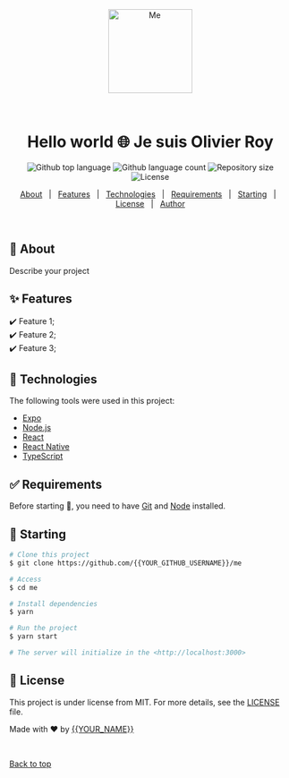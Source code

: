 <div align="center" id="top"> 
  <img src="https://github.com/Olivieroy/me/blob/main/assets/Logo.png" alt="Me" style="width:150px" />

  &#xa0;

  <!-- <a href="https://me.netlify.app">Demo</a> -->
</div>

<h1 align="center">Hello world 🌐 Je suis Olivier Roy</h1>

<p align="center">
  <img alt="Github top language" src="https://img.shields.io/github/languages/top/Olivieroy/me?color=56BEB8">

  <img alt="Github language count" src="https://img.shields.io/github/languages/count/Olivieroy/me?color=56BEB8">

  <img alt="Repository size" src="https://img.shields.io/github/repo-size/Olivieroy/me?color=56BEB8">

  <img alt="License" src="https://img.shields.io/github/license/Olivieroy/me?color=56BEB8">

  <!-- <img alt="Github issues" src="https://img.shields.io/github/issues/{{YOUR_GITHUB_USERNAME}}/me?color=56BEB8" /> -->

  <!-- <img alt="Github forks" src="https://img.shields.io/github/forks/{{YOUR_GITHUB_USERNAME}}/me?color=56BEB8" /> -->

  <!-- <img alt="Github stars" src="https://img.shields.io/github/stars/{{YOUR_GITHUB_USERNAME}}/me?color=56BEB8" /> -->
</p>

<!-- Status -->

<!-- <h4 align="center"> 
	🚧  Me 🚀 Under construction...  🚧
</h4> 

<hr> -->

<p align="center">
  <a href="#dart-about">About</a> &#xa0; | &#xa0; 
  <a href="#sparkles-features">Features</a> &#xa0; | &#xa0;
  <a href="#rocket-technologies">Technologies</a> &#xa0; | &#xa0;
  <a href="#white_check_mark-requirements">Requirements</a> &#xa0; | &#xa0;
  <a href="#checkered_flag-starting">Starting</a> &#xa0; | &#xa0;
  <a href="#memo-license">License</a> &#xa0; | &#xa0;
  <a href="https://github.com/{{YOUR_GITHUB_USERNAME}}" target="_blank">Author</a>
</p>

<br>

## :dart: About ##

Describe your project

## :sparkles: Features ##

:heavy_check_mark: Feature 1;\
:heavy_check_mark: Feature 2;\
:heavy_check_mark: Feature 3;

## :rocket: Technologies ##

The following tools were used in this project:

- [Expo](https://expo.io/)
- [Node.js](https://nodejs.org/en/)
- [React](https://pt-br.reactjs.org/)
- [React Native](https://reactnative.dev/)
- [TypeScript](https://www.typescriptlang.org/)

## :white_check_mark: Requirements ##

Before starting :checkered_flag:, you need to have [Git](https://git-scm.com) and [Node](https://nodejs.org/en/) installed.

## :checkered_flag: Starting ##

```bash
# Clone this project
$ git clone https://github.com/{{YOUR_GITHUB_USERNAME}}/me

# Access
$ cd me

# Install dependencies
$ yarn

# Run the project
$ yarn start

# The server will initialize in the <http://localhost:3000>
```

## :memo: License ##

This project is under license from MIT. For more details, see the [LICENSE](LICENSE.md) file.


Made with :heart: by <a href="https://github.com/{{YOUR_GITHUB_USERNAME}}" target="_blank">{{YOUR_NAME}}</a>

&#xa0;

<a href="#top">Back to top</a>
